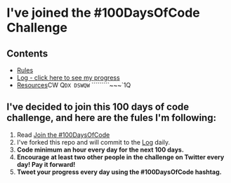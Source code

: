 # I've joined the #100DaysOfCode Challenge

## Contents

* [Rules](rules.md)
* [Log - click here to see my progress](log.md)
* [Resources](resources.md)CW Q`DX DSWQW`                         `````````~~~`1Q

## I've decided to join this 100 days of code challenge, and here are the fules I'm following:

1.  Read [Join the #100DaysOfCode](https://medium.freecodecamp.com/join-the-100daysofcode-556ddb4579e4)
2.  I've forked this repo and will commit to the [Log](log.md) daily.
3.  **Code minimum an hour every day for the next 100 days.**
4.  **Encourage at least two other people in the challenge on Twitter every day! Pay it forward!**
5.  **Tweet your progress every day using the #100DaysOfCode hashtag.**
